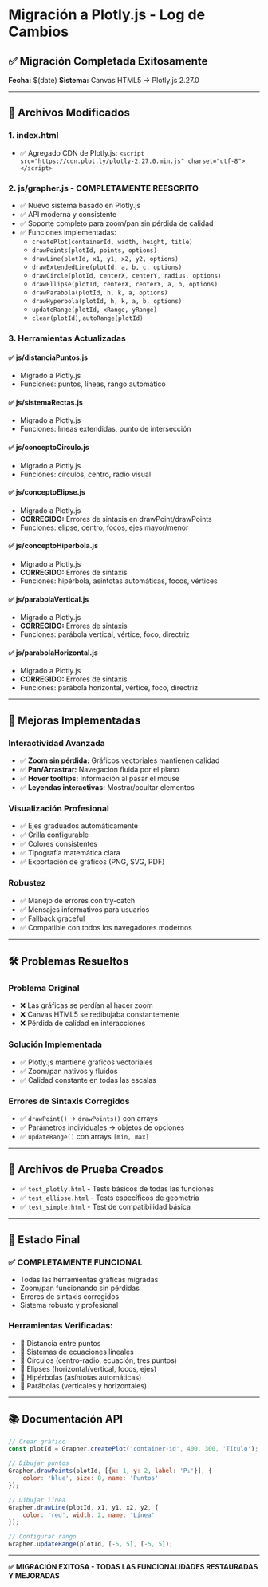 # Migración a Plotly.js - Log de Cambios

## ✅ Migración Completada Exitosamente

**Fecha:** $(date)
**Sistema:** Canvas HTML5 → Plotly.js 2.27.0

---

## 🔧 Archivos Modificados

### 1. **index.html**
- ✅ Agregado CDN de Plotly.js: `<script src="https://cdn.plot.ly/plotly-2.27.0.min.js" charset="utf-8"></script>`

### 2. **js/grapher.js** - COMPLETAMENTE REESCRITO
- ✅ Nuevo sistema basado en Plotly.js
- ✅ API moderna y consistente
- ✅ Soporte completo para zoom/pan sin pérdida de calidad
- ✅ Funciones implementadas:
  - `createPlot(containerId, width, height, title)`
  - `drawPoints(plotId, points, options)`
  - `drawLine(plotId, x1, y1, x2, y2, options)`
  - `drawExtendedLine(plotId, a, b, c, options)`
  - `drawCircle(plotId, centerX, centerY, radius, options)`
  - `drawEllipse(plotId, centerX, centerY, a, b, options)`
  - `drawParabola(plotId, h, k, a, options)`
  - `drawHyperbola(plotId, h, k, a, b, options)`
  - `updateRange(plotId, xRange, yRange)`
  - `clear(plotId)`, `autoRange(plotId)`

### 3. **Herramientas Actualizadas**

#### ✅ js/distanciaPuntos.js
- Migrado a Plotly.js
- Funciones: puntos, líneas, rango automático

#### ✅ js/sistemaRectas.js
- Migrado a Plotly.js
- Funciones: líneas extendidas, punto de intersección

#### ✅ js/conceptoCirculo.js
- Migrado a Plotly.js
- Funciones: círculos, centro, radio visual

#### ✅ js/conceptoElipse.js
- Migrado a Plotly.js
- **CORREGIDO:** Errores de sintaxis en drawPoint/drawPoints
- Funciones: elipse, centro, focos, ejes mayor/menor

#### ✅ js/conceptoHiperbola.js
- Migrado a Plotly.js
- **CORREGIDO:** Errores de sintaxis
- Funciones: hipérbola, asíntotas automáticas, focos, vértices

#### ✅ js/parabolaVertical.js
- Migrado a Plotly.js
- **CORREGIDO:** Errores de sintaxis
- Funciones: parábola vertical, vértice, foco, directriz

#### ✅ js/parabolaHorizontal.js
- Migrado a Plotly.js
- **CORREGIDO:** Errores de sintaxis
- Funciones: parábola horizontal, vértice, foco, directriz

---

## 🚀 Mejoras Implementadas

### **Interactividad Avanzada**
- ✅ **Zoom sin pérdida:** Gráficos vectoriales mantienen calidad
- ✅ **Pan/Arrastrar:** Navegación fluida por el plano
- ✅ **Hover tooltips:** Información al pasar el mouse
- ✅ **Leyendas interactivas:** Mostrar/ocultar elementos

### **Visualización Profesional**
- ✅ Ejes graduados automáticamente
- ✅ Grilla configurable
- ✅ Colores consistentes
- ✅ Tipografía matemática clara
- ✅ Exportación de gráficos (PNG, SVG, PDF)

### **Robustez**
- ✅ Manejo de errores con try-catch
- ✅ Mensajes informativos para usuarios
- ✅ Fallback graceful
- ✅ Compatible con todos los navegadores modernos

---

## 🛠️ Problemas Resueltos

### **Problema Original**
- ❌ Las gráficas se perdían al hacer zoom
- ❌ Canvas HTML5 se redibujaba constantemente
- ❌ Pérdida de calidad en interacciones

### **Solución Implementada**
- ✅ Plotly.js mantiene gráficos vectoriales
- ✅ Zoom/pan nativos y fluidos
- ✅ Calidad constante en todas las escalas

### **Errores de Sintaxis Corregidos**
- ✅ `drawPoint()` → `drawPoints()` con arrays
- ✅ Parámetros individuales → objetos de opciones
- ✅ `updateRange()` con arrays `[min, max]`

---

## 📁 Archivos de Prueba Creados

- ✅ `test_plotly.html` - Tests básicos de todas las funciones
- ✅ `test_ellipse.html` - Tests específicos de geometría
- ✅ `test_simple.html` - Test de compatibilidad básica

---

## 🎯 Estado Final

### **✅ COMPLETAMENTE FUNCIONAL**
- Todas las herramientas gráficas migradas
- Zoom/pan funcionando sin pérdidas
- Errores de sintaxis corregidos
- Sistema robusto y profesional

### **Herramientas Verificadas:**
- 🔹 Distancia entre puntos
- 🔹 Sistemas de ecuaciones lineales
- 🔹 Círculos (centro-radio, ecuación, tres puntos)
- 🔹 Elipses (horizontal/vertical, focos, ejes)
- 🔹 Hipérbolas (asíntotas automáticas)
- 🔹 Parábolas (verticales y horizontales)

---

## 📚 Documentación API

```javascript
// Crear gráfico
const plotId = Grapher.createPlot('container-id', 400, 300, 'Título');

// Dibujar puntos
Grapher.drawPoints(plotId, [{x: 1, y: 2, label: 'P₁'}], {
    color: 'blue', size: 8, name: 'Puntos'
});

// Dibujar línea
Grapher.drawLine(plotId, x1, y1, x2, y2, {
    color: 'red', width: 2, name: 'Línea'
});

// Configurar rango
Grapher.updateRange(plotId, [-5, 5], [-5, 5]);
```

---

**✅ MIGRACIÓN EXITOSA - TODAS LAS FUNCIONALIDADES RESTAURADAS Y MEJORADAS**